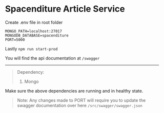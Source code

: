# Spacenditure Article Service

Create .env file in root folder
```
MONGO_PATH=localhost:27017
MONGODB_DATABASE=spacenditure
PORT=5000
```
Lastly `npm run start-prod`

You will find the api documentation at `/swagger`

---

> Dependency:
> 1. Mongo

Make sure the above dependencies are running and in healthy state.

> Note: Any changes made to PORT will require you to update the swagger documentation over here `/src/swagger/swagger.json`
